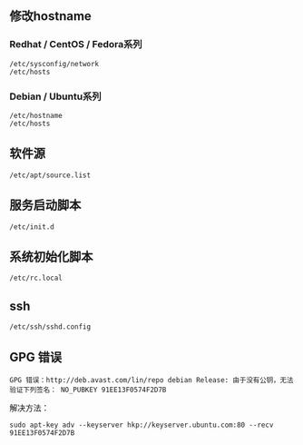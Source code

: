 ## 修改hostname

### Redhat / CentOS / Fedora系列

```
/etc/sysconfig/network
/etc/hosts
```

### Debian / Ubuntu系列

```
/etc/hostname
/etc/hosts
```

## 软件源

```
/etc/apt/source.list
```

## 服务启动脚本

```
/etc/init.d
```

## 系统初始化脚本

```
/etc/rc.local
```

## ssh

```
/etc/ssh/sshd.config
```

## GPG 错误

```
GPG 错误：http://deb.avast.com/lin/repo debian Release: 由于没有公钥，无法验证下列签名： NO_PUBKEY 91EE13F0574F2D7B
```

解决方法：

```
sudo apt-key adv --keyserver hkp://keyserver.ubuntu.com:80 --recv 91EE13F0574F2D7B
```
